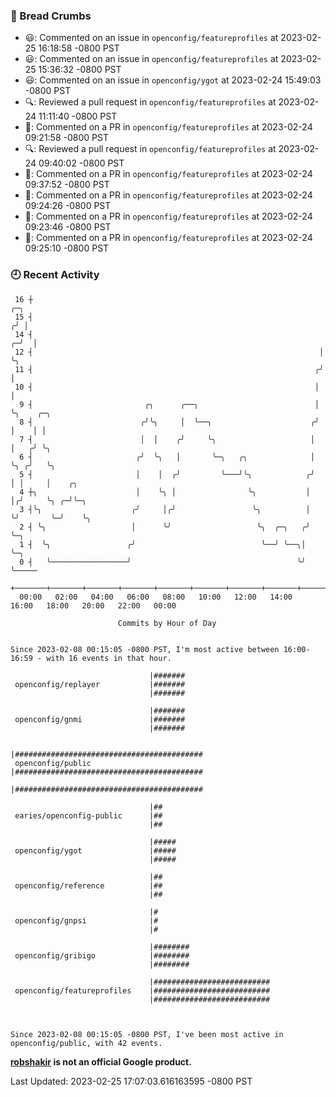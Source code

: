 ### 🍞 Bread Crumbs

 * 😃: Commented on an issue in `openconfig/featureprofiles` at 2023-02-25 16:18:58 -0800 PST
 * 😃: Commented on an issue in `openconfig/featureprofiles` at 2023-02-25 15:36:32 -0800 PST
 * 😃: Commented on an issue in `openconfig/ygot` at 2023-02-24 15:49:03 -0800 PST
 * 🔍: Reviewed a pull request in  `openconfig/featureprofiles` at 2023-02-24 11:11:40 -0800 PST
 * 💬: Commented on a PR in  `openconfig/featureprofiles` at 2023-02-24 09:21:58 -0800 PST
 * 🔍: Reviewed a pull request in  `openconfig/featureprofiles` at 2023-02-24 09:40:02 -0800 PST
 * 💬: Commented on a PR in  `openconfig/featureprofiles` at 2023-02-24 09:37:52 -0800 PST
 * 💬: Commented on a PR in  `openconfig/featureprofiles` at 2023-02-24 09:24:26 -0800 PST
 * 💬: Commented on a PR in  `openconfig/featureprofiles` at 2023-02-24 09:23:46 -0800 PST
 * 💬: Commented on a PR in  `openconfig/featureprofiles` at 2023-02-24 09:25:10 -0800 PST

### 🕘 Recent Activity
```
 16 ┼                                                                   ╭─╮
 15 ┤                                                                  ╭╯ │
 14 ┤                                                                ╭─╯  │
 12 ┤                                                                │    ╰╮
 11 ┤                                                               ╭╯     │
 10 ┤                                                               │      │
  9 ┤                         ╭╮      ╭──╮                          │      ╰╮    ╭─╮
  8 ┤                        ╭╯╰╮     │  ╰──╮                      ╭╯       │    │ │
  7 ┤                        │  │    ╭╯     ╰╮                     │        │   ╭╯ ╰╮
  6 ┤                       ╭╯  ╰╮   │       ╰─╮   ╭╮              │        ╰╮ ╭╯   ╰╮
  5 ┤                       │    │  ╭╯         ╰───╯╰╮            ╭╯         │ │     │    ╭╮
  4 ┼╮                      │    ╰╮ │                ╰╮           │          │╭╯     ╰╮ ╭─╯╰─╮
  3 ┤╰╮                    ╭╯     │╭╯                 ╰╮          │          ╰╯       ╰─╯    ╰╮
  2 ┤ ╰╮                   │      ╰╯                   ╰╮  ╭─╮   ╭╯                           ╰─╮
  1 ┤  ╰╮                 ╭╯                            ╰──╯ ╰──╮│                              ╰─╮
  0 ┤   ╰─────────────────╯                                     ╰╯                                ╰─────
    +───────+───────+───────+───────+───────+───────+───────+───────+───────+───────+───────+───────+────
  00:00   02:00   04:00   06:00   08:00   10:00   12:00   14:00   16:00   18:00   20:00   22:00   00:00   

						Commits by Hour of Day


Since 2023-02-08 00:15:05 -0800 PST, I'm most active between 16:00-16:59 - with 16 events in that hour.

```



```
                               |#######
 openconfig/replayer           |#######
                               |#######

                               |#######
 openconfig/gnmi               |#######
                               |#######

                               |##########################################
 openconfig/public             |##########################################
                               |##########################################

                               |##
 earies/openconfig-public      |##
                               |##

                               |#####
 openconfig/ygot               |#####
                               |#####

                               |##
 openconfig/reference          |##
                               |##

                               |#
 openconfig/gnpsi              |#
                               |#

                               |########
 openconfig/gribigo            |########
                               |########

                               |##########################
 openconfig/featureprofiles    |##########################
                               |##########################



Since 2023-02-08 00:15:05 -0800 PST, I've been most active in openconfig/public, with 42 events.

```
**[robshakir](mailto:robjs@google.com) is not an official Google product.**  


Last Updated: 2023-02-25 17:07:03.616163595 -0800 PST
